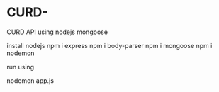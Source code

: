 # CURD-
CURD API using nodejs mongoose 

install nodejs
npm i express
npm i body-parser
npm i mongoose
npm i nodemon

run using 

nodemon app.js
